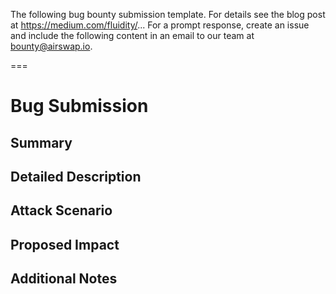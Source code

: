 The following bug bounty submission template. For details see the blog post at https://medium.com/fluidity/... For a prompt response, create an issue and include the following content in an email to our team at bounty@airswap.io.

===

# Bug Submission

## Summary

## Detailed Description

## Attack Scenario

## Proposed Impact

## Additional Notes
